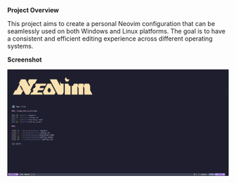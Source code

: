 **Project Overview**

This project aims to create a personal Neovim configuration that can be seamlessly used on both Windows and Linux platforms. The goal is to have a consistent and efficient editing experience across different operating systems.

**Screenshot**

![Neovim Configuration Screenshot](image.png)
